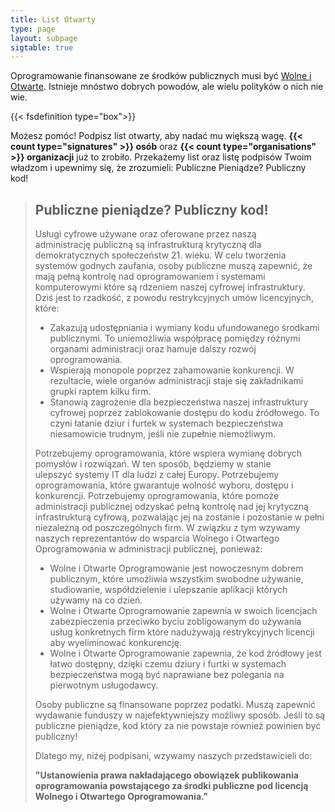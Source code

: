 ```yaml
---
title: List Otwarty
type: page
layout: subpage
sigtable: true
---
```


Oprogramowanie finansowane ze środków publicznych musi być [Wolne i Otwarte][fs]. Istnieje mnóstwo dobrych powodów, ale wielu polityków o nich nie wie.

{{< fsdefinition type="box">}}

Możesz pomóc! Podpisz list otwarty, aby nadać mu większą wagę. **{{< count type="signatures" >}} osób** oraz **{{< count type="organisations" >}} organizacji** już to zrobiło. Przekażemy list oraz listę podpisów Twoim władzom i upewnimy się, że zrozumieli: Publiczne Pieniądze? Publiczny kod!

> ## Publiczne pieniądze? Publiczny kod!
> 
> Usługi cyfrowe używane oraz oferowane przez naszą administrację publiczną są infrastrukturą krytyczną dla demokratycznych społeczeństw 21. wieku. W celu tworzenia systemów godnych zaufania, osoby publiczne muszą zapewnić, że mają pełną kontrolę nad oprogramowaniem i systemami komputerowymi które są rdzeniem naszej cyfrowej infrastruktury. Dziś jest to rzadkość, z powodu restrykcyjnych umów licencyjnych, które:
> 
> * Zakazują udostępniania i wymiany kodu ufundowanego środkami publicznymi. To uniemożliwia współpracę pomiędzy różnymi organami administracji oraz hamuje dalszy rozwój oprogramowania.
> * Wspierają monopole poprzez zahamowanie konkurencji. W rezultacie, wiele organów administracji staje się zakładnikami grupki raptem kilku firm.
> * Stanowią zagrożenie dla bezpieczeństwa naszej infrastruktury cyfrowej poprzez zablokowanie dostępu do kodu źródłowego. To czyni łatanie dziur i furtek w systemach bezpieczeństwa niesamowicie trudnym, jeśli nie zupełnie niemożliwym.
> 
> Potrzebujemy oprogramowania, które wspiera wymianę dobrych pomysłów i rozwiązań. W ten sposób, będziemy w stanie ulepszyć systemy IT dla ludzi z całej Europy. Potrzebujemy oprogramowania, które gwarantuje wolność wyboru, dostępu i konkurencji. Potrzebujemy oprogramowania, które pomoże administracji publicznej odzyskać pełną kontrolę nad jej krytyczną infrastrukturą cyfrową, pozwalając jej na zostanie i pozostanie w pełni niezależną od poszczególnych firm. W związku z tym wzywamy naszych reprezentantów do wsparcia Wolnego i Otwartego Oprogramowania w administracji publicznej, ponieważ:
> 
> * Wolne i Otwarte Oprogramowanie jest nowoczesnym dobrem publicznym, które umożliwia wszystkim swobodne używanie, studiowanie, współdzielenie i ulepszanie aplikacji których używamy na co dzień.
> * Wolne i Otwarte Oprogramowanie zapewnia w swoich licencjach zabezpieczenia przeciwko byciu zobligowanym do używania usług konkretnych firm które nadużywają restrykcyjnych licencji aby wyeliminować konkurencję.
> * Wolne i Otwarte Oprogramowanie zapewnia, że kod źródłowy jest łatwo dostępny, dzięki czemu dziury i furtki w systemach bezpieczeństwa mogą być naprawiane bez polegania na pierwotnym usługodawcy.
> 
> Osoby publiczne są finansowane poprzez podatki. Muszą zapewnić wydawanie funduszy w najefektywniejszy możliwy sposób. Jeśli to są publiczne pieniądze, kod który za nie powstaje również powinien być publiczny!
> 
> Dlatego my, niżej podpisani, wzywamy naszych przedstawicieli do:
> 
> **"Ustanowienia prawa nakładającego obowiązek publikowania oprogramowania powstającego za środki publiczne pod licencją Wolnego i Otwartego Oprogramowania."**

[fs]: https://fsfe.org/freesoftware/basics/summary.html "Wolne Oprogramowanie daje każdemu prawo do używania, studiowania, współdzielenia oraz ulepszania oprogramowania. To prawo pomaga wspierać inne wolności podstawowe takie jak wolność słowa, prasy i prywatności."
